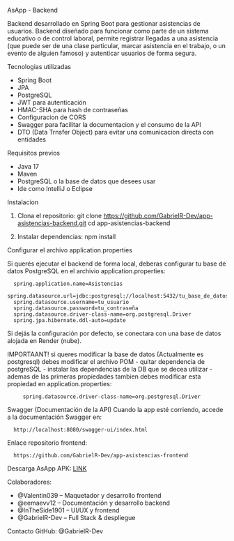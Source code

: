 AsApp - Backend

Backend desarrollado en Spring Boot para gestionar asistencias de usuarios. Backend diseñado para funcionar como parte de un sistema educativo o de control laboral, permite registrar llegadas a una asistencia (que puede ser de una clase 
particular, marcar asistencia en el trabajo, o un evento de alguien famoso) y autenticar usuarios de forma segura.

Tecnologias utilizadas
- Spring Boot
- JPA
- PostgreSQL
- JWT para autenticación  
- HMAC-SHA para hash de contraseñas  
- Configuracion de CORS
- Swagger para facilitar la documentacion y el consumo de la API
- DTO (Data Trnsfer Object) para evitar una comunicacion directa con entidades

Requisitos previos
- Java 17
- Maven
- PostgreSQL o la base de datos que desees usar
- Ide como IntelliJ o Eclipse

Instalacion

1. Clona el repositorio:
   git clone https://github.com/GabrielR-Dev/app-asistencias-backend.git
   cd app-asistencias-backend

2. Instalar dependencias:
   npm install

Configurar el archivo application.properties

Si querés ejecutar el backend de forma local, deberas configurar tu base de datos PostgreSQL en el archivio application.properties:

      spring.application.name=Asistencias
      spring.datasource.url=jdbc:postgresql://localhost:5432/tu_base_de_datos
      spring.datasource.username=tu_usuario
      spring.datasource.password=tu_contraseña
      spring.datasource.driver-class-name=org.postgresql.Driver
      spring.jpa.hibernate.ddl-auto=update
      
   Si dejás la configuración por defecto, se conectara con una base de datos alojada en Render (nube).

   IMPORTAANT! si queres modificar la base de datos (Actualmente es postgresql) debes modificar el archivo POM 
      - quitar dependencia de postgreSQL
      - instalar las dependencias de la DB que se decea utilizar
      - ademas de las primeras propiedades tambien debes modificar esta propiedad en application.properties: 
      
         spring.datasource.driver-class-name=org.postgresql.Driver


Swagger (Documentación de la API)
   Cuando la app esté corriendo, accede a la documentación Swagger en:
   
      http://localhost:8080/swagger-ui/index.html

Enlace repositorio frontend: 

      https://github.com/GabrielR-Dev/app-asistencias-frontend


Descarga AsApp APK: [LINK](https://drive.google.com/file/d/1pZZsuIG_Qk3AW2p6qiC0k-xHDSmLrK0r/view)

Colaboradores:
   - @Valentin039 – Maquetador y desarrollo frontend
   - @eemaevv12 – Documentación y desarrollo backend
   - @InTheSide1901 – UI/UX y frontend
   - @GabrielR-Dev – Full Stack & despliegue

Contacto
   GitHub: @GabrielR-Dev

  
